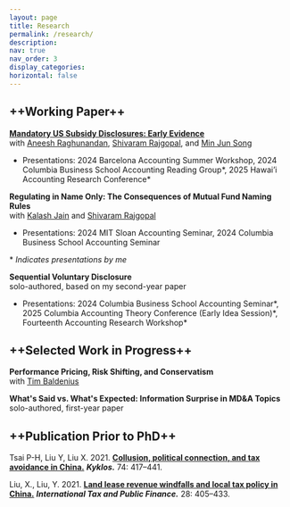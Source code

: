```yaml
---
layout: page
title: Research
permalink: /research/
description: 
nav: true
nav_order: 3
display_categories: 
horizontal: false
---
```


## ++Working Paper++
**[Mandatory US Subsidy Disclosures: Early Evidence](https://papers.ssrn.com/sol3/papers.cfm?abstract_id=5135879)**  
with [Aneesh Raghunandan](https://www.aneeshraghunandan.com/), [Shivaram Rajgopal](https://www.shivarajgopal.com/), and [Min Jun Song](https://business.columbia.edu/post-grad/people/min-jun-song)
- Presentations: 2024 Barcelona Accounting Summer Workshop, 2024 Columbia Business School Accounting Reading Group\*, 2025 Hawai’i Accounting Research Conference\*

**Regulating in Name Only: The Consequences of Mutual Fund Naming Rules**  
with [Kalash Jain](https://kalashjain.me/) and [Shivaram Rajgopal](https://www.shivarajgopal.com/)
- Presentations: 2024 MIT Sloan Accounting Seminar, 2024 Columbia Business School Accounting Seminar

\* *Indicates presentations by me*

<!-- **[Sequential Voluntary Disclosure](https://papers.ssrn.com/abstract=5211725)**   -->
**Sequential Voluntary Disclosure**  
solo-authored, based on my second-year paper  
- Presentations: 2024 Columbia Business School Accounting Seminar\*, 2025 Columbia Accounting Theory Conference (Early Idea Session)\*, Fourteenth Accounting Research Workshop\*

## ++Selected Work in Progress++
**Performance Pricing, Risk Shifting, and Conservatism**  
with [Tim Baldenius](https://business.columbia.edu/faculty/people/tim-baldenius)

**What's Said vs. What's Expected: Information Surprise in MD&A Topics**  
solo-authored, first-year paper  


## ++Publication Prior to PhD++
Tsai P-H, Liu Y, Liu X. 2021. **[Collusion, political connection, and tax avoidance in China.](https://doi.org/10.1111/kykl.12265)** ***Kyklos.*** 74: 417–441.  

Liu, X., Liu, Y. 2021. **[Land lease revenue windfalls and local tax policy in China.](https://doi.org/10.1007/s10797-020-09636-z)** ***International Tax and Public Finance.*** 28: 405–433. 



<!-- **Internal Uncertainty and External Communication: Evidence from Corporate Violations**  
with [Jonas Heese](https://www.hbs.edu/faculty/Pages/profile.aspx?facId=740159), [Ronghuo Zheng](https://www.mccombs.utexas.edu/faculty-and-research/faculty-directory/ronghuo-zheng/), and [Yuan Zou](https://www.hbs.edu/faculty/Pages/profile.aspx?facId=1201306) -->

<!-- <ul>
	<li>
		<b>Internal Uncertainty and External Communication: Evidence from Corporate Violations</b><br>
		
		<i></i><br>
		<a href=""><div class="color-button">report</div></a><a href=""><div class="color-button">code</div></a>
	</li><br>
</ul> -->


<!-- <h2>Publications</h2>
<ul>
	<li>
		<b>"Paper title #1"</b><br>
		<i>List of authors</i><br>
		Conference, Year<br>
		<a href=""><div class="color-button">pdf</div></a><a href=""><div class="color-button">cite</div></a><a href=""><div class="color-button">code</div></a>
	</li><br>
	<li>
		<b>"Paper title #1"</b><br>
		<i>List of authors</i><br>
		Conference, Year<br>
		<a href=""><div class="color-button">pdf</div></a><a href=""><div class="color-button">cite</div></a><a href=""><div class="color-button">code</div></a>
	</li><br>
</ul>

<h2>Research Projects</h2>
<ul>
	<li>
		<b>Project title</b><br>
		University, Duration<br>
		<i>Other details such as advisor's name may go here</i><br>
		<a href=""><div class="color-button">report</div></a><a href=""><div class="color-button">code</div></a>
	</li><br>
	<li>
		<b>Project title</b><br>
		University, Duration<br>
		<i>Other details such as advisor's name may go here</i><br>
		<a href=""><div class="color-button">report</div></a><a href=""><div class="color-button">code</div></a>
	</li><br>
</ul>

<h2>Research Implementations</h2>
<ul>
	<li>
		<b>Title #1</b>: Brief description of this research implementation.<br>
		<a href=""><div class="color-button">paper</div></a><a href=""><div class="color-button">report</div></a><a href=""><div class="color-button">code</div></a>
	</li><br>
	<li>
		<b>Title #2</b>: Brief description of this research implementation.<br>
		<a href=""><div class="color-button">paper</div></a><a href=""><div class="color-button">report</div></a><a href=""><div class="color-button">code</div></a>
	</li><br>
</ul> -->
